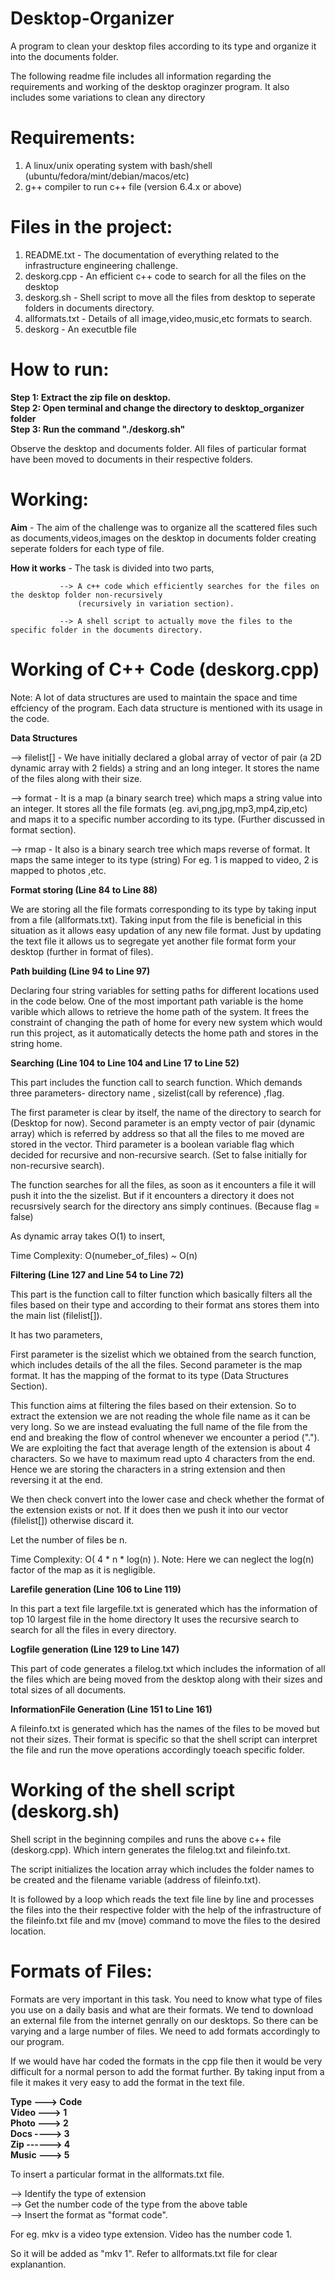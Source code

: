 # Desktop-Organizer
A program to clean your desktop files according to its type and organize it into the documents folder.

The following readme file includes all information regarding the requirements and 
working of the desktop oraginzer program.
It also includes some variations to clean any directory

# Requirements:

1. A linux/unix operating system with bash/shell (ubuntu/fedora/mint/debian/macos/etc)
2. g++ compiler to run c++ file (version 6.4.x or above)

# Files in the project:

1. README.txt - The documentation of everything related to the infrastructure engineering challenge.
2. deskorg.cpp - An efficient c++ code to search for all the files on the desktop
3. deskorg.sh - Shell script to move all the files from desktop to seperate folders in documents directory.
4. allformats.txt - Details of all image,video,music,etc formats to search.
5. deskorg - An executble file

# How to run:

__Step 1: Extract the zip file on desktop.                                                     
Step 2: Open terminal and change the directory to desktop_organizer folder                                                   
Step 3: Run the command "./deskorg.sh"__                                                                                                  

Observe the desktop and documents folder. All files of particular format have been moved to 
documents in their respective folders.
  
# Working:

__Aim__ - The aim of the challenge was to organize all the scattered files such as documents,videos,images on the desktop
	  in documents folder creating seperate folders for each type of file.
	  
__How it works__ - The task is divided into two parts,

			   --> A c++ code which efficiently searches for the files on the desktop folder non-recursively
			       (recursively in variation section).
			       
			   --> A shell script to actually move the files to the specific folder in the documents directory.
				   
			
# Working of C++ Code (deskorg.cpp) 

Note: A lot of data structures are used to maintain the space and time effciency of the program.
	  Each data structure is mentioned with its usage in the code.

__Data Structures__
	  
--> filelist[] -  We have initially declared a global array of vector of pair (a 2D dynamic array with 2 fields)
				  a string and an long integer. It stores the name of the files along with their size.

--> format - It is a map (a binary search tree) which maps a string value into an integer.
			 It stores all the file formats (eg. avi,png,jpg,mp3,mp4,zip,etc) and maps it to a specific number
			 according to its type. (Further discussed in format section).
			 
--> rmap -   It also is a binary search tree which maps reverse of format. It maps the same integer to its type (string)
			 For eg. 1 is mapped to video, 2 is mapped to photos ,etc.
			 

__Format storing (Line 84 to Line 88)__

We are storing all the file formats corresponding to its type by taking input from a file (allformats.txt). 
Taking input from the file is beneficial in this situation as it allows easy updation of any new file format.
Just by updating the text file it allows us to segregate yet another file format form your desktop (further in format of files).

__Path building (Line 94 to Line 97)__

Declaring four string variables for setting paths for different locations used in the code below.
One of the most important path variable is the home varible which allows to retrieve the home path of the system.
It frees the constraint of changing the path of home for every new system which would run this project, as it automatically
detects the home path and stores in the string home.

__Searching (Line 104 to Line 104 and Line 17 to Line 52)__

This part includes the function call to search function. Which demands three parameters- directory name , sizelist(call by reference)
,flag.

The first parameter is clear by itself, the name of the directory to search for (Desktop for now).
Second parameter is an empty vector of pair (dynamic array) which is referred by address so that all the files to me moved are 
stored in the vector.
Third parameter is a boolean variable flag which decided for recursive and non-recursive search. (Set to false initially for 
non-recursive search).

The function searches for all the files, as soon as it encounters a file it will push it into the the sizelist.
But if it encounters a directory it does not recusrsively search for the directory ans simply continues. (Because flag = false)

As dynamic array takes O(1) to insert,

Time Complexity: O(numeber_of_files) ~ O(n)

__Filtering (Line 127 and Line 54 to Line 72)__
			 
This part is the function call to filter function which basically filters all the files based on their type and 
according to their format ans stores them into the main list (filelist[]).

It has two parameters,

First parameter is the sizelist which we obtained from the search function, which includes details of the all the files.
Second parameter is the map format. It has the mapping of the format to its type (Data Structures Section).

This function aims at filtering the files based on their extension. So to extract the extension we are not reading the 
whole file name as it can be very long. So we are instead evaluating the full name of the file from the end and breaking
the flow of control whenever we encounter a period (".").
We are exploiting the fact that average length of the extension is about 4 characters. So we have to maximum read upto 4 characters
from the end. Hence we are storing the characters in a string extension and then reversing it at the end.

We then check convert into the lower case and check whether the format of the extension exists or not.
If it does then we push it into our vector (filelist[]) otherwise discard it.

Let the number of files be n.

Time Complexity: O( 4 * n * log(n) ). Note: Here we can neglect the log(n) factor of the map as it is negligible.

__Larefile generation (Line 106 to Line 119)__

In this part a text file largefile.txt is generated which has the information of top 10 largest file in the home directory 
It uses the recursive search to search for all the files in every directory.

__Logfile generation (Line 129 to Line 147)__

This part of code generates a filelog.txt which includes the information of all the files which are being moved
from the desktop along with their sizes and total sizes of all documents.

__InformationFile Generation (Line 151 to Line 161)__
			 
A fileinfo.txt is generated which has the names of the files to be moved but not their sizes. Their format is specific so that
the shell script can interpret the file and run the move operations accordingly toeach specific folder.

# Working of the shell script (deskorg.sh)

Shell script in the beginning compiles and runs the above c++ file (deskorg.cpp). Which intern generates the filelog.txt
and fileinfo.txt. 

The script initializes the location array which includes the folder names to be created and the 
filename variable (address of fileinfo.txt).

It is followed by a loop which reads the text file line by line and processes the files into the their respective folder with
the help of the infrastructure of the fileinfo.txt file and mv (move) command to move the files to the desired location.

# Formats of Files:

Formats are very important in this task. You need to know what type of files you use on a daily basis and what are their formats.
We tend to download an external file from the internet genrally on our desktops. So there can be varying and a large number of files.
We need to add formats accordingly to our program.

If we would have har coded the formats in the cpp file then it would be very difficult for a normal person to 
add the format further.
By taking input from a file it makes it very easy to add the format in the text file.

__Type ---> Code                                                                                
Video ---> 1                                                                                     
Photo ---> 2                                                                                  
Docs ----> 3                                                                               
Zip ------> 4                                                                                
Music ---> 5__                                                                           
								
To insert a particular format in the allformats.txt file.

--> Identify the type of extension                                                               
--> Get the number code of the type from the above table                                                   
--> Insert the format as "format code".                                                

For eg. mkv is a video type extension.
Video has the number code 1.

So it will be added as "mkv 1".
Refer to allformats.txt file for clear explanantion.


